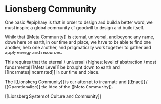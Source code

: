 # Lionsberg Community
One basic #epiphany is that in order to design and build a better word, we must inspire a global community of goodwill to design and build itself. 

While that [[Meta Community]] is eternal, universal, and beyond any name, down here on earth, in our time and place, we have to be able to find one another, help one another, and pragmatically work together to gather and apply energy and resources. 

This requires that the eternal / universal / highest level of abstraction / most fundamental [[Meta Level]] be brought down to earth and [[Incarnates|Incarnated]] in our time and place. 

The [[Lionsberg Community]] is our attempt to incarnate and [[Enact]] / [[Operationalize]] the idea of the [[Meta Community]]. 

[[Lionsberg System of Culture and Community]]  